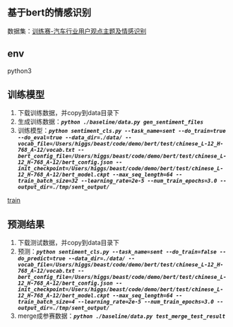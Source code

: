 ## 基于bert的情感识别

数据集：[训练赛-汽车行业用户观点主题及情感识别](https://www.datafountain.cn/competitions/329/details)

## env
python3


## 训练模型
1. 下载训练数据，并copy到data目录下
2. 生成训练数据：***```python ./baseline/data.py gen_sentiment_files```***
3. 训练模型：***```python sentiment_cls.py --task_name=sent --do_train=true --do_eval=true --data_dir=./data/ --vocab_file=/Users/higgs/beast/code/demo/bert/test/chinese_L-12_H-768_A-12/vocab.txt --bert_config_file=/Users/higgs/beast/code/demo/bert/test/chinese_L-12_H-768_A-12/bert_config.json --init_checkpoint=/Users/higgs/beast/code/demo/bert/test/chinese_L-12_H-768_A-12/bert_model.ckpt --max_seq_length=64 --train_batch_size=32 --learning_rate=2e-5 --num_train_epochs=3.0 --output_dir=./tmp/sent_output/```***

[train](./img/train.png)

## 预测结果
1. 下载测试数据，并copy到data目录下
2. 预测：***```python sentiment_cls.py --task_name=sent --do_train=false --do_predict=true --data_dir=./data/ --vocab_file=/Users/higgs/beast/code/demo/bert/test/chinese_L-12_H-768_A-12/vocab.txt --bert_config_file=/Users/higgs/beast/code/demo/bert/test/chinese_L-12_H-768_A-12/bert_config.json --init_checkpoint=/Users/higgs/beast/code/demo/bert/test/chinese_L-12_H-768_A-12/bert_model.ckpt --max_seq_length=64 --train_batch_size=4 --learning_rate=2e-5 --num_train_epochs=3.0 --output_dir=./tmp/sent_output/```***
3. merge成参赛数据：***```python ./baseline/data.py test_merge_test_result```***